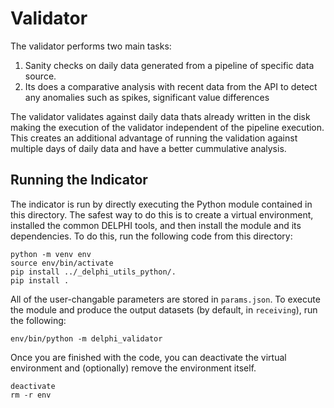 # Validator

The validator performs two main tasks:
1) Sanity checks on daily data generated from a pipeline of specific data
   source. 
2) Its does a comparative analysis with recent data from the API 
   to detect any anomalies such as spikes, significant value differences

The validator validates against daily data thats already written in the disk
making the execution of the validator independent of the pipeline execution.
This creates an additional advantage of running the validation against multiple
days of daily data and have a better cummulative analysis.


## Running the Indicator

The indicator is run by directly executing the Python module contained in this
directory. The safest way to do this is to create a virtual environment,
installed the common DELPHI tools, and then install the module and its
dependencies. To do this, run the following code from this directory:

```
python -m venv env
source env/bin/activate
pip install ../_delphi_utils_python/.
pip install .
```

All of the user-changable parameters are stored in `params.json`. To execute
the module and produce the output datasets (by default, in `receiving`), run
the following:

```
env/bin/python -m delphi_validator
```

Once you are finished with the code, you can deactivate the virtual environment
and (optionally) remove the environment itself.

```
deactivate
rm -r env
```
